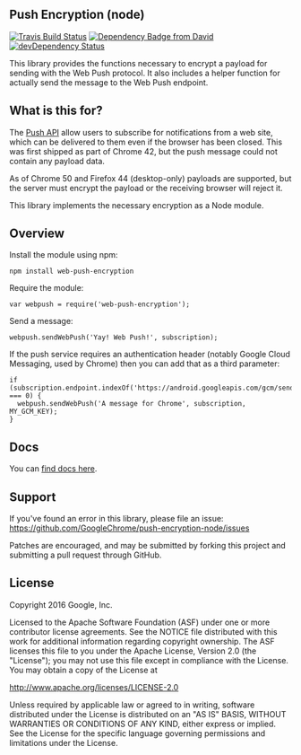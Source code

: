 Push Encryption (node)
----------------------

[![Travis Build Status](https://travis-ci.org/GoogleChrome/push-encryption-node.svg?branch=master)](https://travis-ci.org/GoogleChrome/push-encryption-node) [![Dependency Badge from David](https://david-dm.org/GoogleChrome/push-encryption-node.svg)](https://david-dm.org/GoogleChrome/push-encryption-node) [![devDependency Status](https://david-dm.org/GoogleChrome/push-encryption-node/dev-status.svg)](https://david-dm.org/GoogleChrome/push-encryption-node#info=devDependencies)

This library provides the functions necessary to encrypt a payload for sending
with the Web Push protocol. It also includes a helper function for actually
send the message to the Web Push endpoint.

What is this for?
-----------------

The [Push API](http://w3c.github.io/push-api/) allow users to subscribe for
notifications from a web site, which can be delivered to them even if the
browser has been closed. This was first shipped as part of Chrome 42, but the
push message could not contain any payload data.

As of Chrome 50 and Firefox 44 (desktop-only) payloads are supported, but the
server must encrypt the payload or the receiving browser will reject it.

This library implements the necessary encryption as a Node module.

Overview
--------

Install the module using npm:

`npm install web-push-encryption`

Require the module:

`var webpush = require('web-push-encryption');`

Send a message:

`webpush.sendWebPush('Yay! Web Push!', subscription);`

If the push service requires an authentication header (notably Google Cloud
Messaging, used by Chrome) then you can add that as a third parameter:

```
if (subscription.endpoint.indexOf('https://android.googleapis.com/gcm/send/') === 0) {
  webpush.sendWebPush('A message for Chrome', subscription, MY_GCM_KEY);
}
```

Docs
-----

You can [find docs here](https://googlechrome.github.io/push-encryption-node/).

Support
-------

If you've found an error in this library, please file an issue:
https://github.com/GoogleChrome/push-encryption-node/issues

Patches are encouraged, and may be submitted by forking this project and
submitting a pull request through GitHub.

License
-------

Copyright 2016 Google, Inc.

Licensed to the Apache Software Foundation (ASF) under one or more contributor
license agreements.  See the NOTICE file distributed with this work for
additional information regarding copyright ownership.  The ASF licenses this
file to you under the Apache License, Version 2.0 (the "License"); you may not
use this file except in compliance with the License.  You may obtain a copy of
the License at

  http://www.apache.org/licenses/LICENSE-2.0

Unless required by applicable law or agreed to in writing, software
distributed under the License is distributed on an "AS IS" BASIS, WITHOUT
WARRANTIES OR CONDITIONS OF ANY KIND, either express or implied.  See the
License for the specific language governing permissions and limitations under
the License.
